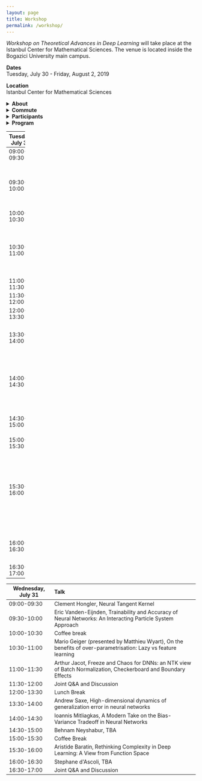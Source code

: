 ```yaml
---
layout: page
title: Workshop
permalink: /workshop/
---
```


_Workshop on Theoretical Advances in Deep Learning_ will take place at the Istanbul Center for Mathematical Sciences. The venue is located inside the Bogazici University main campus.   

**Dates**  
Tuesday, July 30 - Friday, August 2, 2019   

**Location**  
Istanbul Center for Mathematical Sciences

<details>
    <summary>
        <b>
            About
        </b>
    </summary>
    <p markdown="1">  

        __Abstract:__ During the past few years, differentiable programming as a paradigm of deep learning provided cutting edge applications of machine learning in large scale problems in wide areas covering vision, speech, translation, and various autonomous machines. However, the success rate of working models is much faster than the scientific progress on understanding the working principles of such systems. More recently, theoretical developments shed some light on the inner workings of toy models on simple tasks, yet the community is still missing theoretical results that have strong predictive power on what to expect from large scale models on complex tasks and how to design them to improve their performance. In an attempt to move towards deeper understanding, we aim to bring together a group of researchers interested in the theoretical understanding of deep learning. The workshop is devoted to reviewing the most recent literature to bring everyone at the same level in terms of our current understanding, further, we will discuss theoretical challenges and propose ways to move forward. We will also devote one day of the workshop to interact with the local machine learning community that will include an opportunity for interested advanced students to introduce themselves and we will have a public lecture covering current trends in machine learning.  

    </p>
    <p>
        <p><strong>Topics:</strong></p>
        <ul>
        <li>Toy models that exhibit characteristic features of large scale systems  </li>
        <li>Scaling laws of neural networks with their degrees of freedom  </li>
        <li>Algorithmic effects and regularization in training neural networks  </li>
        <li>The role of the structure in data and teacher-student networks  </li>
        <li>Limiting behavior of simple models  </li>
        <li>Statistical physics approach to neural networks implications and its limits  </li> 
        <li>The role of priors on the performance of models </li>
        </ul>
    </p>
</details>

<details>
    <summary>
        <b markdown="1">
            Commute
        </b>
    </summary>
    <p markdown="1">  

        The subway station next to the campus is [Bogazici Universitesi Istasyonu](https://goo.gl/maps/VrC42pG9vi7u2vpW9). It is the last stop on line M6. Take line M2 (goes through Taksim) and transfer at the station called **Levent** (you can't miss it!).

        Commute to Bogazici University South Campus  
        ![commute](/assets/images/map1-.jpg)
        Closer look at the South Campus  
        ![campus](/assets/images/map2-.jpg)
        Zooming in on IMBM  
        ![venue](/assets/images/map3-.jpg)
       
    </p>
</details>


<details>
    <summary>
        <b markdown="1">
            Participants
        </b>
    </summary>
    <p>  
    <ul>
        <li>Ethem Alpaydin, Ozyegin University  </li>

        <li>Anima Anandkumar, Caltech &amp; NVIDIA  </li>

        <li>Benjamin Aubin, ENS  </li>

        <li>Aristide Baratin, MILA  </li>

        <li>David Belius, University of Basel  </li>

        <li>&dagger;Giulio Biroli, ENS  </li>

        <li>Chiara Cammarota, King's College London  </li>

        <li>Stephane d'Ascoli, ENS  </li>

        <li>Ethan Dyer, Google  </li>

        <li>Alp Eden, Bogazici University (retired)  </li>

        <li>Utku Evci, Google  </li>
        
        <li>Chiara Facciola, MOX - Politecnico di Milano  </li>

        <li>Orhan Firat, Google   </li>

        <li>Silvio Franz, Universite Paris-Sud  </li>

        <li>Marylou Gabrie, ENS  </li>

        <li>Surya Ganguli, Stanford   </li>
        
        <li>*Mario Geiger, EPFL  </li>

        <li>Caglar Gulcehre, DeepMind  (over VC) </li>

        <li>Mert Gurbuzbalaban, Rutgers Business School  </li>

        <li>Clement Hongler, EPFL  </li>

        <li>Sungmin Hwang, LPTMS  </li>

        <li>Melih Iseri, USC </li>  

        <li>Duygu Islakoglu, Koc University  </li>

        <li>Arthur Jacot, EPFL  </li>

        <li>Mehmet Kiral, Sophia University  </li>

        <li>Florent Krzakala, ENS  </li>

        <li>Fabian Latorre, EPFL  </li>

        <li>Ioannis Mitliagkas, MILA  </li>

        <li>Muhittin Mungan, Uni Bonn  </li>

        <li>Brady Neal, MILA  </li>

        <li>Behnam Neyshabur, NYU  </li>

        <li>Mihai Nica, University of Toronto  </li>

        <li>Ekin Ozman, Bogazici University  </li>

        <li>Vardan Papyan, Stanford  </li>

        <li>Dan Roberts, Diffeo Labs  </li>

        <li>Miguel Ruiz Garcia, University of Pennsylvania  </li>

        <li>&dagger;Levent Sagun, EPFL   </li>

        <li>Stefano Sarao, CEA   </li>

        <li>Andrew Saxe, University of Oxford  </li>

        <li>Berrenur Saylam, Bogazici University  </li>

        <li>David Schwab, CUNY  </li>

        <li>Berfin Simsek, EPFL  </li>

        <li>Sam Smith, DeepMind  </li>

        <li>Stefano Spigler, EPFL  </li>

        <li>Eric Vanden-Eijnden, NYU  </li>

        <li>&dagger;Matthieu Wyart, EPFL  </li>

        <li>Sho Yaida, Facebook AI  </li>

        <li>Lenka Zdeborova, CEA <br/>
        &dagger;: Organizers, *: To be confirmed</li>
    </ul>
    </p>
</details>



<details>
    <summary>
        <b markdown="1">
            Program
        </b>
    </summary>
    <p>  
        <table>
            <thead>
                <tr>
                    <th>Time</th>
                    <th style="text-align:left">Event</th>
                </tr>
            </thead>
            <tbody>
                <tr>
                    <td>9:00-10:30</td>
                    <td style="text-align:left">Session 1</td>
                </tr>
                <tr>
                    <td>10:30-11:00</td>
                    <td style="text-align:left">Coffee Break</td>
                </tr>
                <tr>
                    <td>11:00-12:00</td>
                    <td style="text-align:left">Session 2</td>
                </tr>
                <tr>
                    <td>12:00-13:30</td>
                    <td style="text-align:left">Lunch Break</td>
                </tr>
                <tr>
                    <td>13:30-15:00</td>
                    <td style="text-align:left">Session 3</td>
                </tr>
                <tr>
                    <td>15:00-15:30</td>
                    <td style="text-align:left">Coffee Break</td>
                </tr>
                <tr>
                    <td>15:30-16:30</td>
                    <td style="text-align:left">Session 4</td>
                </tr>
            </tbody>
        </table>
        <p>Each session will include back-to-back 30-minute talks (25 + 5 for questions). During after hours and weekends, the venue will be available for informal discussions. The detailed schedule will be available soon.  </p>
    </p>
</details>  


<table border="0" cellpadding="0" cellspacing="0" style="width:10%;float:left">
    <thead>
        <tr>
            <th>Tuesday, July 30</th>
            <th style="text-align:left">Talk</th>
        </tr>
    </thead>
    <tbody>
        <tr>
            <td>09:00-09:30</td>
            <td style="text-align:left">Orhan Firat, TBA</td>
        </tr>
        <tr>
            <td>09:30-10:00</td>
            <td style="text-align:left">Surya Ganguli, Understanding the first steps of vision through interpretable deep learning</td>
        </tr>
        <tr>
            <td>10:00-10:30</td>
            <td style="text-align:left">Coffee break</td>
        </tr>
        <tr>
            <td>10:30-11:00</td>
            <td style="text-align:left">Brady Neal, Over-Parametrization in Deep RL and Causal Graphs for Deep Learning Theory</td>
        </tr>
        <tr>
            <td>11:00-11:30</td>
            <td style="text-align:left">Florent Krzakala, TBA</td>
        </tr>
        <tr>
            <td>11:30-12:00</td>
            <td style="text-align:left">Joint Q&A and Discussion</td>
        </tr>
        <tr>
            <td>12:00-13:30</td>
            <td style="text-align:left">Lunch Break</td>
        </tr>
        <tr>
            <td>13:30-14:00</td>
            <td style="text-align:left">Sam Smith, Practical Insights into SGD Hyper-parameters</td>
        </tr>
        <tr>
            <td>14:00-14:30</td>
            <td style="text-align:left">Mert Gurbuzbalaban, A Tail-Index Analysis of Stochastic Gradient Noise in Deep Neural Networks</td>
        </tr>
        <tr>
            <td>14:30-15:00</td>
            <td style="text-align:left">Mihai Nica, Gradients of ReLU Networks on Initialization</td>
        </tr>
        <tr>
            <td>15:00-15:30</td>
            <td style="text-align:left">Coffee Break</td>
        </tr>
        <tr>
            <td>15:30-16:00</td>
            <td style="text-align:left">Berfin Simsek, Weight-space symmetry in deep networks gives rise to permutation saddles, connected by equal-loss valleys across the loss landscape</td>
        </tr>
        <tr>
            <td>16:00-16:30</td>
            <td style="text-align:left">Stefano Spigler, Asymptotic Learning Curves of Kernel Methods</td>
        </tr>
        <tr>
            <td>16:30-17:00</td>
            <td style="text-align:left">Joint Q&A and Discussion</td>
        </tr>
    </tbody>
</table>


<table id="" class="display" style="width:100%">
    <thead>
        <tr>
            <th>Wednesday, July 31 </th>
            <th style="text-align:left">Talk</th>
        </tr>
    </thead>
    <tbody>
        <tr>
            <td>09:00-09:30</td>
            <td style="text-align:left">Clement Hongler, Neural Tangent Kernel</td>
        </tr>
        <tr>
            <td>09:30-10:00</td>
            <td style="text-align:left">Eric Vanden-Eijnden, Trainability and Accuracy of Neural Networks: An Interacting Particle System Approach</td>
        </tr>
        <tr>
            <td>10:00-10:30</td>
            <td style="text-align:left">Coffee break</td>
        </tr>
        <tr>
            <td>10:30-11:00</td>
            <td style="text-align:left">Mario Geiger (presented by Matthieu Wyart), On the benefits of over-parametrisation: Lazy vs feature learning </td>
        </tr>
        <tr>
            <td>11:00-11:30</td>
            <td style="text-align:left">Arthur Jacot, Freeze and Chaos for DNNs: an NTK view of Batch Normalization, Checkerboard and Boundary Effects</td>
        </tr>
        <tr>
            <td>11:30-12:00</td>
            <td style="text-align:left">Joint Q&A and Discussion</td>
        </tr>
        <tr>
            <td>12:00-13:30</td>
            <td style="text-align:left">Lunch Break</td>
        </tr>
        <tr>
            <td>13:30-14:00</td>
            <td style="text-align:left">Andrew Saxe, High-dimensional dynamics of generalization error in neural networks</td>
        </tr>
        <tr>
            <td>14:00-14:30</td>
            <td style="text-align:left">Ioannis Mitliagkas, A Modern Take on the Bias-Variance Tradeoff in Neural Networks</td>
        </tr>
        <tr>
            <td>14:30-15:00</td>
            <td style="text-align:left">Behnam Neyshabur, TBA</td>
        </tr>
        <tr>
            <td>15:00-15:30</td>
            <td style="text-align:left">Coffee Break</td>
        </tr>
        <tr>
            <td>15:30-16:00</td>
            <td style="text-align:left">Aristide Baratin, Rethinking Complexity in Deep Learning: A View from Function Space</td>
        </tr>
        <tr>
            <td>16:00-16:30</td>
            <td style="text-align:left">Stephane d'Ascoli, TBA</td>
        </tr>
        <tr>
            <td>16:30-17:00</td>
            <td style="text-align:left">Joint Q&A and Discussion</td>
        </tr>
    </tbody>
</table>
